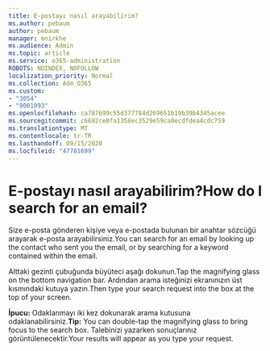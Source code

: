 ```yaml
---
title: E-postayı nasıl arayabilirim?
ms.author: pebaum
author: pebaum
manager: mnirkhe
ms.audience: Admin
ms.topic: article
ms.service: o365-administration
ROBOTS: NOINDEX, NOFOLLOW
localization_priority: Normal
ms.collection: Adm_O365
ms.custom:
- "3054"
- "9001093"
ms.openlocfilehash: ca787699c55d377784d269651b19b39b4345acee
ms.sourcegitcommit: c6692ce0fa1358ec3529e59ca0ecdfdea4cdc759
ms.translationtype: MT
ms.contentlocale: tr-TR
ms.lasthandoff: 09/15/2020
ms.locfileid: "47781699"
---
```

# <a name="how-do-i-search-for-an-email"></a><span data-ttu-id="8d114-102">E-postayı nasıl arayabilirim?</span><span class="sxs-lookup"><span data-stu-id="8d114-102">How do I search for an email?</span></span>

<span data-ttu-id="8d114-103">Size e-posta gönderen kişiye veya e-postada bulunan bir anahtar sözcüğü arayarak e-posta arayabilirsiniz.</span><span class="sxs-lookup"><span data-stu-id="8d114-103">You can search for an email by looking up the contact who sent you the email, or by searching for a keyword contained within the email.</span></span>

<span data-ttu-id="8d114-104">Alttaki gezinti çubuğunda büyüteci aşağı dokunun.</span><span class="sxs-lookup"><span data-stu-id="8d114-104">Tap the magnifying glass on the bottom navigation bar.</span></span> <span data-ttu-id="8d114-105">Ardından arama isteğinizi ekranınızın üst kısmındaki kutuya yazın.</span><span class="sxs-lookup"><span data-stu-id="8d114-105">Then type your search request into the box at the top of your screen.</span></span> 

<span data-ttu-id="8d114-106">**İpucu:** Odaklanmayı iki kez dokunarak arama kutusuna odaklanabilirsiniz.</span><span class="sxs-lookup"><span data-stu-id="8d114-106">**Tip:** You can double-tap the magnifying glass to bring focus to the search box.</span></span> <span data-ttu-id="8d114-107">Talebinizi yazarken sonuçlarınız görüntülenecektir.</span><span class="sxs-lookup"><span data-stu-id="8d114-107">Your results will appear as you type your request.</span></span> 
